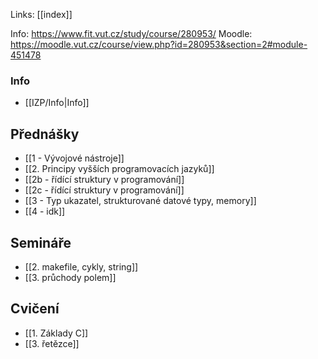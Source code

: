 Links: [[index]]

Info: https://www.fit.vut.cz/study/course/280953/
Moodle: https://moodle.vut.cz/course/view.php?id=280953&section=2#module-451478
### Info
- [[IZP/Info|Info]]

## Přednášky
- [[1 - Vývojové nástroje]]
- [[2. Principy vyšších programovacích jazyků]]
- [[2b - řídící struktury v programování]]
- [[2c - řídící struktury v programování]]
- [[3 - Typ ukazatel, strukturované datové typy, memory]]
- [[4 - idk]]
## Semináře
- [[2. makefile, cykly, string]]
- [[3. průchody polem]]

## Cvičení
- [[1. Základy C]]
- [[3. řetězce]]
